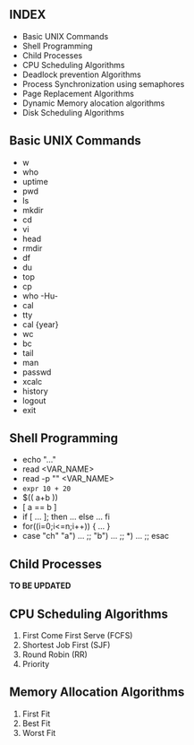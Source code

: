 INDEX
-----
 * Basic UNIX Commands
 * Shell Programming
 * Child Processes
 * CPU Scheduling Algorithms
 * Deadlock prevention Algorithms
 * Process Synchronization using semaphores
 * Page Replacement Algorithms  
 * Dynamic Memory alocation algorithms
 * Disk Scheduling Algorithms

## Basic UNIX Commands
 * w
 * who
 * uptime
 * pwd
 * ls
 * mkdir
 * cd
 * vi
 * head
 * rmdir
 * df
 * du
 * top
 * cp
 * who -Hu-
 * cal
 * tty
 * cal {year}
 * wc
 * bc
 * tail
 * man
 * passwd
 * xcalc
 * history
 * logout
 * exit

## Shell Programming
 * echo "..."
 * read <VAR_NAME>
 * read -p "" <VAR_NAME>
 * `expr 10 + 20`
 * $(( a+b ))
 * [ a == b ]
 * if [ ... ];
   then
    ...
   else
    ...
   fi
 * for((i=0;i<=n;i++))
   {
       ...
   }
 * case "ch"
     "a")
        ...
     ;;
     "b")
        ...
     ;;
     *)
        ...
     ;;
   esac

## Child Processes
 **TO BE UPDATED**

## CPU Scheduling Algorithms
 1. First Come First Serve (FCFS)
 2. Shortest Job First (SJF)
 3. Round Robin (RR)
 4. Priority

## Memory Allocation Algorithms
 1. First Fit
 2. Best Fit
 3. Worst Fit
